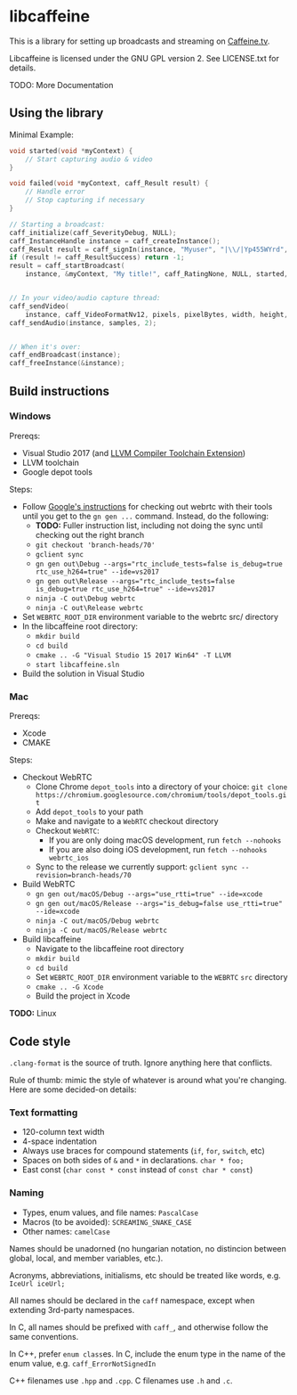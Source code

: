# libcaffeine

This is a library for setting up broadcasts and streaming on [Caffeine.tv](https://www.caffeine.tv).

Libcaffeine is licensed under the GNU GPL version 2. See LICENSE.txt for details.

TODO: More Documentation

## Using the library

Minimal Example:

```c
void started(void *myContext) {
    // Start capturing audio & video
}

void failed(void *myContext, caff_Result result) {
    // Handle error
    // Stop capturing if necessary
}

// Starting a broadcast:
caff_initialize(caff_SeverityDebug, NULL);
caff_InstanceHandle instance = caff_createInstance();
caff_Result result = caff_signIn(instance, "Myuser", "|\\/|Yp455WYrd", NULL);
if (result != caff_ResultSuccess) return -1;
result = caff_startBroadcast(
    instance, &myContext, "My title!", caff_RatingNone, NULL, started, failed);


// In your video/audio capture thread:
caff_sendVideo(
    instance, caff_VideoFormatNv12, pixels, pixelBytes, width, height, caff_TimestampGenerate);
caff_sendAudio(instance, samples, 2);


// When it's over:
caff_endBroadcast(instance);
caff_freeInstance(&instance);
```

## Build instructions

### Windows

Prereqs:

* Visual Studio 2017 (and [LLVM Compiler Toolchain Extension](https://marketplace.visualstudio.com/items?itemName=LLVMExtensions.llvm-toolchain))
* LLVM toolchain
* Google depot tools

Steps:

* Follow [Google's instructions](https://webrtc.org/native-code/development/) for checking out webrtc with their tools until you get to the `gn gen ...` command. Instead, do the following:
    * **TODO:** Fuller instruction list, including not doing the sync until checking out the right branch
    * `git checkout 'branch-heads/70'`
    * `gclient sync`
    * `gn gen out\Debug --args="rtc_include_tests=false is_debug=true rtc_use_h264=true" --ide=vs2017`
    * `gn gen out\Release --args="rtc_include_tests=false is_debug=true rtc_use_h264=true" --ide=vs2017`
    * `ninja -C out\Debug webrtc`
    * `ninja -C out\Release webrtc`
* Set `WEBRTC_ROOT_DIR` environment variable to the webrtc src/ directory
* In the libcaffeine root directory:
    * `mkdir build`
    * `cd build`
    * `cmake .. -G "Visual Studio 15 2017 Win64" -T LLVM`
    * `start libcaffeine.sln`
* Build the solution in Visual Studio

### Mac
Prereqs:

* Xcode
* CMAKE

Steps:

* Checkout WebRTC
    * Clone Chrome `depot_tools` into a directory of your choice: `git clone https://chromium.googlesource.com/chromium/tools/depot_tools.git`
    * Add `depot_tools` to your path
    * Make and navigate to a `WebRTC` checkout directory
    * Checkout `WebRTC`:
        * If you are only doing macOS development, run `fetch --nohooks`
        * If you are also doing iOS development, run `fetch --nohooks webrtc_ios`
    * Sync to the release we currently support: `gclient sync --revision=branch-heads/70`
* Build WebRTC
    * `gn gen out/macOS/Debug --args="use_rtti=true" --ide=xcode`
    * `gn gen out/macOS/Release --args="is_debug=false use_rtti=true" --ide=xcode`
    * `ninja -C out/macOS/Debug webrtc`
    * `ninja -C out/macOS/Release webrtc`
* Build libcaffeine
    * Navigate to the libcaffeine root directory
    * `mkdir build`
    * `cd build`
    * Set `WEBRTC_ROOT_DIR` environment variable to the `WEBRTC` `src` directory
    * `cmake .. -G Xcode`
    * Build the project in Xcode

**TODO:** Linux

## Code style

`.clang-format` is the source of truth. Ignore anything here that conflicts.

Rule of thumb: mimic the style of whatever is around what you're changing. Here are some decided-on details:

### Text formatting

* 120-column text width
* 4-space indentation
* Always use braces for compound statements (`if`, `for`, `switch`, etc)
* Spaces on both sides of `&` and `*` in declarations. `char * foo;`
* East const (`char const * const` instead of `const char * const`)

### Naming

* Types, enum values, and file names: `PascalCase`
* Macros (to be avoided): `SCREAMING_SNAKE_CASE`
* Other names: `camelCase`

Names should be unadorned (no hungarian notation, no distincion between global, local, and member variables, etc.).

Acronyms, abbreviations, initialisms, etc should be treated like words, e.g. `IceUrl iceUrl;`

All names should be declared in the `caff` namespace, except when extending 3rd-party namespaces.

In C, all names should be prefixed with `caff_`, and otherwise follow the same conventions.

In C++, prefer `enum class`es. In C, include the enum type in the name of the enum value, e.g. `caff_ErrorNotSignedIn`

C++ filenames use `.hpp` and `.cpp`. C filenames use `.h` and `.c`.
